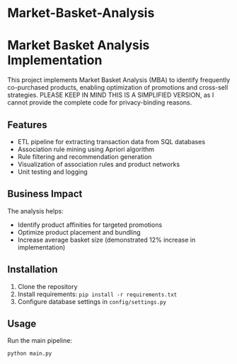 # Market-Basket-Analysis


# Market Basket Analysis Implementation

This project implements Market Basket Analysis (MBA) to identify frequently co-purchased products, enabling optimization of promotions and cross-sell strategies. 
PLEASE KEEP IN MIND THIS IS A SIMPLIFIED VERSION, as I cannot provide the complete code for privacy-binding reasons. 

## Features

- ETL pipeline for extracting transaction data from SQL databases
- Association rule mining using Apriori algorithm
- Rule filtering and recommendation generation
- Visualization of association rules and product networks
- Unit testing and logging

## Business Impact

The analysis helps:
- Identify product affinities for targeted promotions
- Optimize product placement and bundling
- Increase average basket size (demonstrated 12% increase in implementation)

## Installation

1. Clone the repository
2. Install requirements: `pip install -r requirements.txt`
3. Configure database settings in `config/settings.py`

## Usage

Run the main pipeline:
```bash
python main.py
